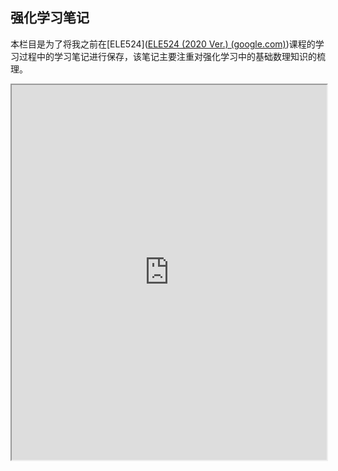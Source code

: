 ## 强化学习笔记

本栏目是为了将我之前在[ELE524]([ELE524 (2020 Ver.) (google.com)](https://sites.google.com/view/cjin/teaching/ele524-2020-ver))课程的学习过程中的学习笔记进行保存，该笔记主要注重对强化学习中的基础数理知识的梳理。

<iframe src="https://drive.google.com/file/d/1xs4DvLH9WdM4kbF-kU-NnBCnyzPACyZY/view?usp=sharing" width="100%" height="600px"></iframe>

